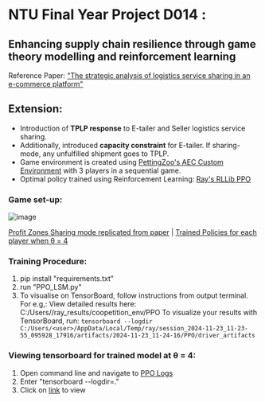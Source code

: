 # NTU Final Year Project D014 : 
## Enhancing supply chain resilience through game theory modelling and reinforcement learning
Reference Paper: ["The strategic analysis of logistics service sharing in an e-commerce platform"](https://www.sciencedirect.com/science/article/abs/pii/S0305048318313628)


## Extension:

* Introduction of **TPLP response** to E-tailer and Seller logistics service sharing.
* Additionally, introduced **capacity constraint** for E-tailer. If sharing-mode, any unfulfilled shipment goes to TPLP.
* Game environment is created using [PettingZoo's AEC Custom Environment](https://pettingzoo.farama.org/api/aec/) with 3 players in a sequential game.
* Optimal policy trained using Reinforcement Learning: [Ray's RLLib PPO](https://docs.ray.io/en/latest/rllib/rllib-algorithms.html#ppo)

### Game set-up:
![image](https://github.com/user-attachments/assets/bb22962a-324f-426b-864a-a772bf672f3d)


[Profit Zones Sharing mode replicated from paper](Profitable%20zone.png) | [Trained Policies for each player when θ = 4](Trained_policies_theta4)

### Training Procedure:

1. pip install "requirements.txt"
2. run "PPO_LSM.py"
3. To visualise on TensorBoard, follow instructions from output terminal. For e.g,: View detailed results here: C:/Users/<user>/ray_results/coopetition_env/PPO
To visualize your results with TensorBoard, run: `tensorboard --logdir C:/Users/<user>/AppData/Local/Temp/ray/session_2024-11-23_11-23-55_095928_17916/artifacts/2024-11-23_11-24-16/PPO/driver_artifacts`
   
### Viewing tensorboard for trained model at θ = 4:

1. Open command line and navigate to [PPO Logs](Trained_policies_theta4/PPO_Logs)
2. Enter "tensorboard --logdir=."
3. Click on [link](http://localhost:6006/) to view
